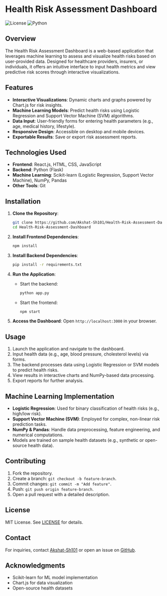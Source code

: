 # Health Risk Assessment Dashboard

![License](https://img.shields.io/github/license/Akshat-Sh101/Health-Risk-Assessment-Dashboard)
![Python](https://img.shields.io/badge/Python-3.8+-blue)

## Overview
The Health Risk Assessment Dashboard is a web-based application that leverages machine learning to assess and visualize health risks based on user-provided data. Designed for healthcare providers, insurers, or individuals, it offers an intuitive interface to input health metrics and view predictive risk scores through interactive visualizations.

## Features
- **Interactive Visualizations**: Dynamic charts and graphs powered by Chart.js for risk insights.
- **Machine Learning Models**: Predict health risks using Logistic Regression and Support Vector Machine (SVM) algorithms.
- **Data Input**: User-friendly forms for entering health parameters (e.g., age, medical history, lifestyle).
- **Responsive Design**: Accessible on desktop and mobile devices.
- **Exportable Results**: Save or export risk assessment reports.

## Technologies Used
- **Frontend**: React.js, HTML, CSS, JavaScript
- **Backend**: Python (Flask)
- **Machine Learning**: Scikit-learn (Logistic Regression, Support Vector Machine), NumPy, Pandas
- **Other Tools**: Git

## Installation
1. **Clone the Repository**:
   ```bash
   git clone https://github.com/Akshat-Sh101/Health-Risk-Assessment-Dashboard.git
   cd Health-Risk-Assessment-Dashboard
   ```

2. **Install Frontend Dependencies**:
   ```bash
   npm install
   ```

3. **Install Backend Dependencies**:
   ```bash
   pip install -r requirements.txt
   ```

4. **Run the Application**:
   - Start the backend:
     ```bash
     python app.py
     ```
   - Start the frontend:
     ```bash
     npm start
     ```

5. **Access the Dashboard**:
   Open `http://localhost:3000` in your browser.

## Usage
1. Launch the application and navigate to the dashboard.
2. Input health data (e.g., age, blood pressure, cholesterol levels) via forms.
3. The backend processes data using Logistic Regression or SVM models to predict health risks.
4. View results in interactive charts and NumPy-based data processing.
5. Export reports for further analysis.

## Machine Learning Implementation
- **Logistic Regression**: Used for binary classification of health risks (e.g., high/low risk).
- **Support Vector Machine (SVM)**: Employed for complex, non-linear risk prediction tasks.
- **NumPy & Pandas**: Handle data preprocessing, feature engineering, and numerical computations.
- Models are trained on sample health datasets (e.g., synthetic or open-source health data).

## Contributing
1. Fork the repository.
2. Create a branch: `git checkout -b feature-branch`.
3. Commit changes: `git commit -m "Add feature"`.
4. Push: `git push origin feature-branch`.
5. Open a pull request with a detailed description.

## License
MIT License. See [LICENSE](LICENSE) for details.

## Contact
For inquiries, contact [Akshat-Sh101](https://github.com/Akshat-Sh101) or open an issue on [GitHub](https://github.com/Akshat-Sh101/Health-Risk-Assessment-Dashboard/issues).

## Acknowledgments
- Scikit-learn for ML model implementation
- Chart.js for data visualization
- Open-source health datasets 
